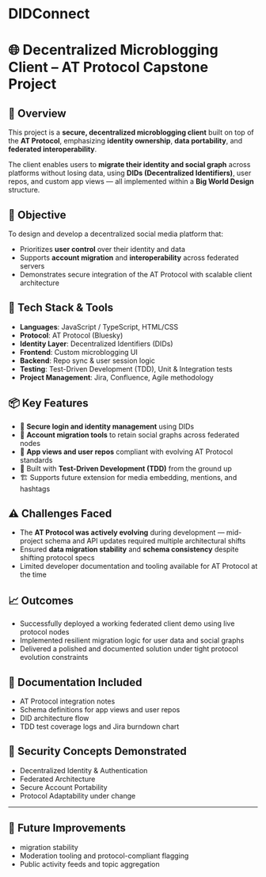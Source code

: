 # DIDConnect

# 🌐 Decentralized Microblogging Client – AT Protocol Capstone Project

## 🧠 Overview
This project is a **secure, decentralized microblogging client** built on top of the **AT Protocol**, emphasizing **identity ownership**, **data portability**, and **federated interoperability**.

The client enables users to **migrate their identity and social graph** across platforms without losing data, using **DIDs (Decentralized Identifiers)**, user repos, and custom app views — all implemented within a **Big World Design** structure.

## 🎯 Objective
To design and develop a decentralized social media platform that:
- Prioritizes **user control** over their identity and data
- Supports **account migration** and **interoperability** across federated servers
- Demonstrates secure integration of the AT Protocol with scalable client architecture

## 🧰 Tech Stack & Tools
- **Languages**: JavaScript / TypeScript, HTML/CSS
- **Protocol**: AT Protocol (Bluesky)
- **Identity Layer**: Decentralized Identifiers (DIDs)
- **Frontend**: Custom microblogging UI
- **Backend**: Repo sync & user session logic
- **Testing**: Test-Driven Development (TDD), Unit & Integration tests
- **Project Management**: Jira, Confluence, Agile methodology

## 📦 Key Features
- 🔐 **Secure login and identity management** using DIDs
- 🔁 **Account migration tools** to retain social graphs across federated nodes
- 🧩 **App views and user repos** compliant with evolving AT Protocol standards
- 🔧 Built with **Test-Driven Development (TDD)** from the ground up
- 🏗️ Supports future extension for media embedding, mentions, and hashtags

## ⚠️ Challenges Faced
- The **AT Protocol was actively evolving** during development — mid-project schema and API updates required multiple architectural shifts
- Ensured **data migration stability** and **schema consistency** despite shifting protocol specs
- Limited developer documentation and tooling available for AT Protocol at the time

## 📈 Outcomes
- Successfully deployed a working federated client demo using live protocol nodes
- Implemented resilient migration logic for user data and social graphs
- Delivered a polished and documented solution under tight protocol evolution constraints

## 📄 Documentation Included
- AT Protocol integration notes
- Schema definitions for app views and user repos
- DID architecture flow
- TDD test coverage logs and Jira burndown chart

## 🔐 Security Concepts Demonstrated
- Decentralized Identity & Authentication
- Federated Architecture
- Secure Account Portability
- Protocol Adaptability under change

---

## 🧩 Future Improvements
- migration stability
- Moderation tooling and protocol-compliant flagging
- Public activity feeds and topic aggregation
